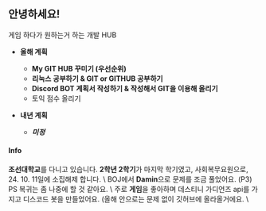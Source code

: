 ## 안녕하세요!
게임 하다가 원하는거 하는 개발 HUB
* **올해 계획**
  - **My GIT HUB 꾸미기 (우선순위)**
  - **리눅스 공부하기 & GIT or GITHUB 공부하기**
  - **Discord BOT 계획서 작성하기 & 작성해서 GIT을 이용해 올리기**
  - 토익 점수 올리기
  
* **내년 계획**
  - ***미정***

#### Info
**조선대학교**를 다니고 있습니다. **2학년 2학기**가 마지막 학기였고, 사회복무요원으로, 24. 10. 11일에 소집해제 합니다.  \\
BOJ에서 **Damin**으로 문제를 조금 풀었어요. (P3) PS 복귀는 좀 나중에 할 것 같아요.  \\
주로 **게임**을 좋아하며 데스티니 가디언즈 api를 가지고 디스코드 봇을 만들었어요. (올해 안으로는 문제 없이 깃허브에 올라올거에요.  \\
